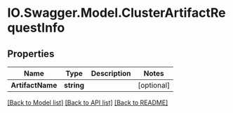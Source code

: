 # IO.Swagger.Model.ClusterArtifactRequestInfo
## Properties

Name | Type | Description | Notes
------------ | ------------- | ------------- | -------------
**ArtifactName** | **string** |  | [optional] 

[[Back to Model list]](../README.md#documentation-for-models) [[Back to API list]](../README.md#documentation-for-api-endpoints) [[Back to README]](../README.md)

